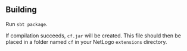 ## Building

Run `sbt package`.

If compilation succeeds, `cf.jar` will be created. This file should then be placed in a folder named `cf` in your NetLogo `extensions` directory.
